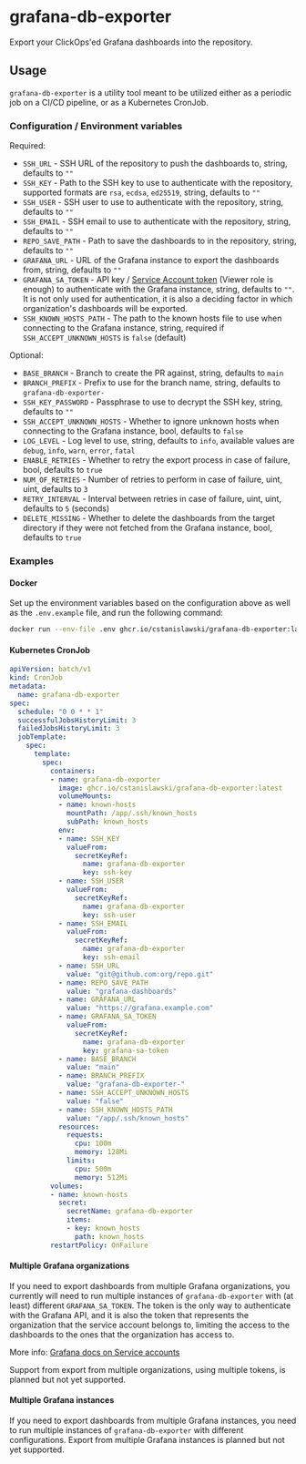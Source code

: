 # grafana-db-exporter

Export your ClickOps'ed Grafana dashboards into the repository.

## Usage

`grafana-db-exporter` is a utility tool meant to be utilized either as a periodic job on a CI/CD pipeline, or as a Kubernetes CronJob.

### Configuration / Environment variables

Required:

- `SSH_URL` - SSH URL of the repository to push the dashboards to, string, defaults to `""`
- `SSH_KEY` - Path to the SSH key to use to authenticate with the repository, supported formats are `rsa`, `ecdsa`, `ed25519`, string, defaults to `""`
- `SSH_USER` - SSH user to use to authenticate with the repository, string, defaults to `""`
- `SSH_EMAIL` - SSH email to use to authenticate with the repository, string, defaults to `""`
- `REPO_SAVE_PATH` - Path to save the dashboards to in the repository, string, defaults to `""`
- `GRAFANA_URL` - URL of the Grafana instance to export the dashboards from, string, defaults to `""`
- `GRAFANA_SA_TOKEN` - API key / [Service Account token](https://grafana.com/docs/grafana/latest/administration/service-accounts/) (Viewer role is enough) to authenticate with the Grafana instance, string, defaults to `""`. It is not only used for authentication, it is also a deciding factor in which organization's dashboards will be exported.
- `SSH_KNOWN_HOSTS_PATH` - The path to the known hosts file to use when connecting to the Grafana instance, string, required if `SSH_ACCEPT_UNKNOWN_HOSTS` is `false` (default)

Optional:

- `BASE_BRANCH` - Branch to create the PR against, string, defaults to `main`
- `BRANCH_PREFIX` - Prefix to use for the branch name, string, defaults to `grafana-db-exporter-`
- `SSH_KEY_PASSWORD` - Passphrase to use to decrypt the SSH key, string, defaults to `""`
- `SSH_ACCEPT_UNKNOWN_HOSTS` - Whether to ignore unknown hosts when connecting to the Grafana instance, bool, defaults to `false`
- `LOG_LEVEL` - Log level to use, string, defaults to `info`, available values are `debug`, `info`, `warn`, `error`, `fatal`
- `ENABLE_RETRIES` - Whether to retry the export process in case of failure, bool, defaults to `true`
- `NUM_OF_RETRIES` - Number of retries to perform in case of failure, uint, uint, defaults to `3`
- `RETRY_INTERVAL` - Interval between retries in case of failure, uint, uint, defaults to `5` (seconds)
- `DELETE_MISSING` - Whether to delete the dashboards from the target directory if they were not fetched from the Grafana instance, bool, defaults to `true`

### Examples

#### Docker

Set up the environment variables based on the configuration above as well as the `.env.example` file, and run the following command:

```bash
docker run --env-file .env ghcr.io/cstanislawski/grafana-db-exporter:latest
```

#### Kubernetes CronJob

```yaml
apiVersion: batch/v1
kind: CronJob
metadata:
  name: grafana-db-exporter
spec:
  schedule: "0 0 * * 1"
  successfulJobsHistoryLimit: 3
  failedJobsHistoryLimit: 3
  jobTemplate:
    spec:
      template:
        spec:
          containers:
          - name: grafana-db-exporter
            image: ghcr.io/cstanislawski/grafana-db-exporter:latest
            volumeMounts:
            - name: known-hosts
              mountPath: /app/.ssh/known_hosts
              subPath: known_hosts
            env:
            - name: SSH_KEY
              valueFrom:
                secretKeyRef:
                  name: grafana-db-exporter
                  key: ssh-key
            - name: SSH_USER
              valueFrom:
                secretKeyRef:
                  name: grafana-db-exporter
                  key: ssh-user
            - name: SSH_EMAIL
              valueFrom:
                secretKeyRef:
                  name: grafana-db-exporter
                  key: ssh-email
            - name: SSH_URL
              value: "git@github.com:org/repo.git"
            - name: REPO_SAVE_PATH
              value: "grafana-dashboards"
            - name: GRAFANA_URL
              value: "https://grafana.example.com"
            - name: GRAFANA_SA_TOKEN
              valueFrom:
                secretKeyRef:
                  name: grafana-db-exporter
                  key: grafana-sa-token
            - name: BASE_BRANCH
              value: "main"
            - name: BRANCH_PREFIX
              value: "grafana-db-exporter-"
            - name: SSH_ACCEPT_UNKNOWN_HOSTS
              value: "false"
            - name: SSH_KNOWN_HOSTS_PATH
              value: "/app/.ssh/known_hosts"
            resources:
              requests:
                cpu: 100m
                memory: 128Mi
              limits:
                cpu: 500m
                memory: 512Mi
          volumes:
          - name: known-hosts
            secret:
              secretName: grafana-db-exporter
              items:
              - key: known_hosts
                path: known_hosts
          restartPolicy: OnFailure
```

#### Multiple Grafana organizations

If you need to export dashboards from multiple Grafana organizations, you currently will need to run multiple instances of `grafana-db-exporter` with (at least) different `GRAFANA_SA_TOKEN`. The token is the only way to authenticate with the Grafana API, and it is also the token that represents the organization that the service account belongs to, limiting the access to the dashboards to the ones that the organization has access to.

More info: [Grafana docs on Service accounts](https://grafana.com/docs/grafana/latest/administration/service-accounts/)

Support from export from multiple organizations, using multiple tokens, is planned but not yet supported.

#### Multiple Grafana instances

If you need to export dashboards from multiple Grafana instances, you need to run multiple instances of `grafana-db-exporter` with different configurations. Export from multiple Grafana instances is planned but not yet supported.
